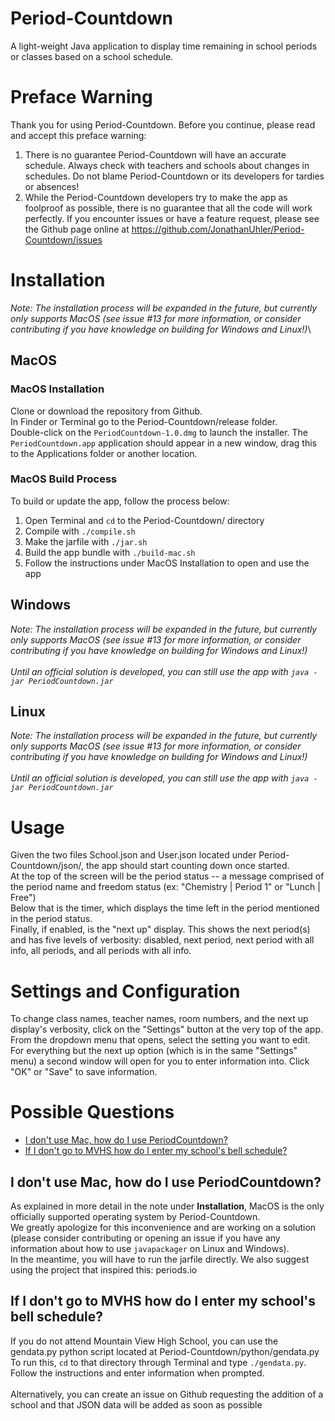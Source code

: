 # Period-Countdown
A light-weight Java application to display time remaining in school periods or classes based on a school schedule.


# Preface Warning
Thank you for using Period-Countdown. Before you continue, please read and accept this preface warning:
1) There is no guarantee Period-Countdown will have an accurate schedule. Always check with teachers and schools about changes in schedules. Do not blame Period-Countdown or its developers for tardies or absences!
2) While the Period-Countdown developers try to make the app as foolproof as possible, there is no guarantee that all the code will work perfectly. If you encounter issues or have a feature request, please see the Github page online at https://github.com/JonathanUhler/Period-Countdown/issues


# Installation
*Note: The installation process will be expanded in the future, but currently only supports MacOS (see issue #13 for more information, or consider contributing if you have knowledge on building for Windows and Linux!)*\

## MacOS
### MacOS Installation
Clone or download the repository from Github.\
In Finder or Terminal go to the Period-Countdown/release folder.\
Double-click on the ```PeriodCountdown-1.0.dmg``` to launch the installer. The ```PeriodCountdown.app``` application should appear in a new window, drag this to the Applications folder or another location.

### MacOS Build Process
To build or update the app, follow the process below:
1) Open Terminal and ```cd``` to the Period-Countdown/ directory
2) Compile with ```./compile.sh```
3) Make the jarfile with ```./jar.sh```
4) Build the app bundle with ```./build-mac.sh```
5) Follow the instructions under MacOS Installation to open and use the app

## Windows
*Note: The installation process will be expanded in the future, but currently only supports MacOS (see issue #13 for more information, or consider contributing if you have knowledge on building for Windows and Linux!)*\
\
*Until an official solution is developed, you can still use the app with ```java -jar PeriodCountdown.jar```*

## Linux
*Note: The installation process will be expanded in the future, but currently only supports MacOS (see issue #13 for more information, or consider contributing if you have knowledge on building for Windows and Linux!)*\
\
*Until an official solution is developed, you can still use the app with ```java -jar PeriodCountdown.jar```*


# Usage
Given the two files School.json and User.json located under Period-Countdown/json/, the app should start counting down once started.\
At the top of the screen will be the period status -- a message comprised of the period name and freedom status (ex: "Chemistry | Period 1" or "Lunch | Free")\
Below that is the timer, which displays the time left in the period mentioned in the period status.\
Finally, if enabled, is the "next up" display. This shows the next period(s) and has five levels of verbosity: disabled, next period, next period with all info, all periods, and all periods with all info.


# Settings and Configuration
To change class names, teacher names, room numbers, and the next up display's verbosity, click on the "Settings" button at the very top of the app.\
From the dropdown menu that opens, select the setting you want to edit. For everything but the next up option (which is in the same "Settings" menu) a second window will open for you to enter information into. Click "OK" or "Save" to save information.


# Possible Questions
* [I don't use Mac, how do I use PeriodCountdown?](#I-don't-use-Mac,-how-do-I-use-PeriodCountdown?)
* [If I don't go to MVHS how do I enter my school's bell schedule?](#If-I-don't-go-to-MVHS-how-do-I-enter-my-school's-bell-schedule?)

## I don't use Mac, how do I use PeriodCountdown?
As explained in more detail in the note under **Installation**, MacOS is the only officially supported operating system by Period-Countdown.\
We greatly apologize for this inconvenience and are working on a solution (please consider contributing or opening an issue if you have any information about how to use ```javapackager``` on Linux and Windows).\
In the meantime, you will have to run the jarfile directly. We also suggest using the project that inspired this: periods.io

## If I don't go to MVHS how do I enter my school's bell schedule?
If you do not attend Mountain View High School, you can use the gendata.py python script located at Period-Countdown/python/gendata.py\
To run this, ```cd``` to that directory through Terminal and type ```./gendata.py```.\
Follow the instructions and enter information when prompted.\
\
Alternatively, you can create an issue on Github requesting the addition of a school and that JSON data will be added as soon as possible